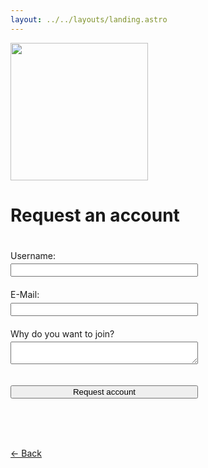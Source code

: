 ```yaml
---
layout: ../../layouts/landing.astro
---
```


<a href="/"><img src="/logo.png" height="220" class="logo"></a><br>

# Request an account

<br>

<form name="request" action="/request/success" method="POST" netlify>
	<div class="form-group">
		<label>Username:<br><input type="text" name="name" class="form-control" required></label>
	</div>
	<br>
	<div class="form-group">
		<label>E-Mail:<br><input type="text" name="email" class="form-control" required></label>
	</div>
	<br>
	<div class="form-group">
		<label>Why do you want to join?<br><textarea name="text" class="form-control" required></textarea></label>
	</div>
	<br><br>
	<input type="submit" class="btn btn-lg btn-primary" id="login" role="button" value="Request account">
</form>

<br><br><br>

[&larr; Back](/start/)

<style>
	label {
		text-align: left;
		line-height: 1.75;
	}
	input,
	textarea {
		width: 300px !important;
	}
	.center {
		text-align: center;
	}
</style>
